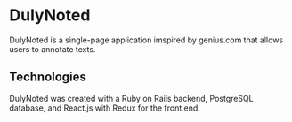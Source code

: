 # DulyNoted

DulyNoted is a single-page application imspired by genius.com that allows users to annotate texts.

## Technologies

DulyNoted was created with a Ruby on Rails backend, PostgreSQL database, and React.js with Redux for the front end.

